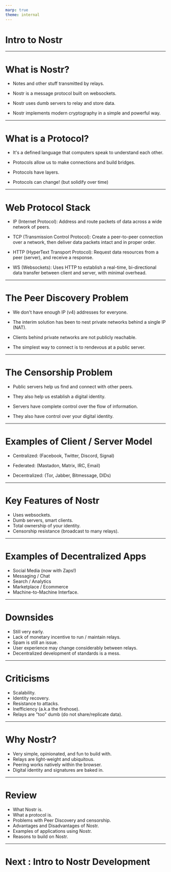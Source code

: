 ```yaml
---
marp: true
theme: internal
---
```


# Intro to Nostr

<!-- <br /><br /><br /><br /><br /><br /><br /><br /><br /> -->

---

# What is Nostr?

* Notes and other stuff transmitted by relays.
<!--
  The first conceptual use-case was for a decentralized social media feed.
  "Notes" are analogous to tweets or posts.
  The protocol is flexible enough to support many other use-cases i.e "other stuff".
-->
* Nostr is a message protocol built on websockets.
<!--
  We will build up an understanding of what a protocol is.
  We'll also talk about websockets (and why they're great).
-->
* Nostr uses dumb servers to relay and store data.
<!-- 
  "dumb" meaning that most protocol / application logic is client-side.
  We will break down what that means, plus we'll define the terms server and relay.
-->
* Nostr implements modern cryptography in a simple and powerful way.
<!-- 
  We'll cover hashing, digital signatures and public key cryptograhy.
  Don't worry: You don't have to understand any math, just the basic principles.
  Modern crypto libraries are suprisingly user friendly.
  Plus, we have great examples of how to use them.
-->

---

# What is a Protocol?
<!-- The way I like to think about it. -->
* It's a defined language that computers speak to understand each other.
<!--
  When you're having a conversation with someone, you both follow certain rules like grammar and sentence structure to ensure you understand each other. Similarly, protocols are the "language" that computers and devices use to communicate over the internet.
  They allow computers to talk to each other and share information.
-->
* Protocols allow us to make connections and build bridges.
<!--
  * Analogy: Imagine walking through a chaotic maze of moving paths.
    If the movement is based on a set of rules, then you can use those rules to navigate.
  * Allow information to navigate across a wide network of unreliable peers.
    (low-level network protocols are engineering at its finest)
  * They help developers build shared experiences across different technologies.
    - Check your email from many devices.
    - Chat with friends from different platforms.
  Just like we need language in order to build a rich society, we need protocols in order to build a feature-rich world-wide web.
-->
* Protocols have layers.
<!--
  Similar to how languages evolve in order to explain more complex concepts.
  New protocols stack in layers, with each layer building upon the last.
-->
* Protocols can change! (but solidify over time)
<!--
  * Newer protocols will experience rapid revisions or updates to improve them.
  * As a protocol becomes widely adopted, changes become more difficult and less frequent.
  * One clear example of this is IPv4 versus IPv6.
  * Nostr is a new protocol, so we are still in the "move fast and break things* stage.
-->

---

# Web Protocol Stack

  <!-- We are not going to dive into these protocols, just demystify them. -->

  * IP (Internet Protocol): Address and route packets of data across a wide network of peers.
  <!-- There's no place like 127.0.0.1 -->
  * TCP (Transmission Control Protocol): Create a peer-to-peer connection over a network, then deliver data packets intact and in proper order.
  <!-- The grandfather of peer-to-peer protocols -->
  * HTTP (HyperText Transport Protocol): Request data resources from a peer (server), and receive a response.
  <!-- The vast majority of the web runs on HTTP -->
  * WS (Websockets): Uses HTTP to establish a real-time, bi-directional data transfer between client and server, with minimal overhead.
  <!-- Unpack "bi-directional" and data streams in relation to HTTP request/response open/close. -->

---

# The Peer Discovery Problem

* We don't have enough IP (v4) addresses for everyone.
<!-- 
  * IPv4 has solidified as a standard, which has a limit of 4 billion addresses (2^32).
  * We didn't expect the internet to become so big, so fast.
  * IPv6 solves this (2^128), but has limited adoption, as everyone uses IPv4 now.
-->
* The interim solution has been to nest private networks behind a single IP (NAT).
<!--
  * NAT stands for Network Address Translation.
  * It's used to share a single public IP among an entire private network.
  * The device with the public IP serves as a gateway to the private network.
-->
* Clients behind private networks are not publicly reachable.
<!--
  * Your IP address only exists within the private network.
  * You rely on the gateway device to act as a translator.
  * Gateways are restricted and policed differently by every provider.
  * There are many protocols that *try* to tackle this problem (UPnP, STUN, TURN, ICE).
-->
* The simplest way to connect is to rendevous at a public server.
<!-- 
  * Traversal Using Relays around NAT.
  * The simplest approach, but requires using a public server as an intermediary.
-->

---

# The Censorship Problem

* Public servers help us find and connect with other peers.
<!--
  * Even peers stuck behind a private network can find each other.
  * Servers can be purpose-built to handle many inbound connections.
-->
* They also help us establish a digital identity.
<!--
  * Connect from any machine, perform a challenge to authenticate.
  * Allows our identity to be device agnostic.
-->
* Servers have complete control over the flow of information.
<!-- These platforms are ruled by rulers, who rule over you. -->
* They also have control over your digital identity.

---

# Examples of Client / Server Model

* Centralized: (Facebook, Twitter, Discord, Signal)

* Federated: (Mastadon, Matrix, IRC, Email)

* Decentralized: (Tor, Jabber, Bitmessage, DIDs)

---

# Key Features of Nostr

* Uses websockets.
* Dumb servers, smart clients.
* Total ownership of your identity.
* Censorship resistance (broadcast to many relays).

<!--
  * Event-driven protocols are a natural way to develop applications on the web.
  * Full-custody of your identity is a new paradigm. It is what makes nostr powerful.
  * Biggest problem with p2p networks is that nobody wants to run a server. Dumb servers lower the barrier of entry.
  * If running a relay server is easy, then you have an abundance of relays, making censorship difficult to impossible.
-->

---

# Examples of Decentralized Apps

* Social Media (now with Zaps!)
  <!-- Damus, Amethyst, Iris, Snort -->
* Messaging / Chat
  <!-- Anigma, NostrChat, Vidya Live -->
* Search / Analytics
  <!-- Nostr.band, Zaplife.lol -->
* Marketplace / Ecommerce
  <!-- NostrMarket, Super Store  -->
* Machine-to-Machine Interface.
  <!-- NostrConnect, NostrEmitter -->

---

# Downsides

* Still very early.
* Lack of monetary incentive to run / maintain relays.
* Spam is still an issue.
* User experience may change considerably between relays.
* Decentralized development of standards is a mess.

---

# Criticisms

* Scalability.
* Identity recovery.
* Resistance to attacks.
* Inefficiency (a.k.a the firehose).
* Relays are "too" dumb (do not share/replicate data).

---

# Why Nostr?

- Very simple, opinionated, and fun to build with.
- Relays are light-weight and ubiquitous.
- Peering works natively within the browser.
- Digital identity and signatures are baked in.

<!--
  * Not bogged down by complex standards. The core spec (NIP 1) is all you need to get started.
  * Even if all other relays fail or disappear, you can just run your own.
  * You can build very powerful client-side applications in the browser.
  * Zero user management requred. All clients establish their own identity.
-->

---

# Review

* What Nostr is.
* What a protocol is.
* Problems with Peer Discovery and censorship.
* Advantages and Disadvantages of Nostr.
* Examples of applications using Nostr.
* Reasons to build on Nostr.

---

# Next : Intro to Nostr Development
